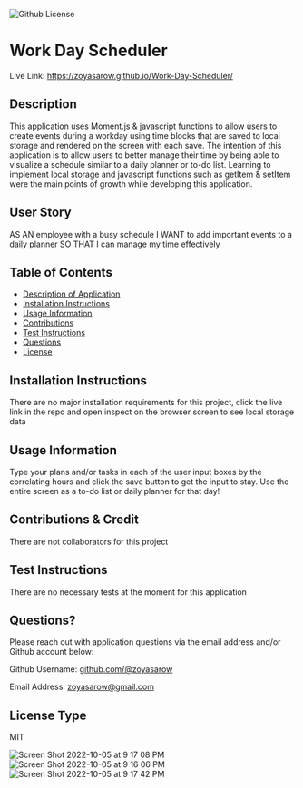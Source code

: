 
![Github License](https://img.shields.io/badge/License-MIT-yellow.svg)

# Work Day Scheduler

Live Link: https://zoyasarow.github.io/Work-Day-Scheduler/

## Description 
This application uses Moment.js & javascript functions to allow users to create events during a workday using time blocks that are saved to local storage and rendered on the screen with each save. The intention of this application is to allow users to better manage their time by being able to visualize a schedule similar to a daily planner or to-do list. Learning to implement local storage and javascript functions such as getItem & setItem were the main points of growth while developing this application.

## User Story
AS AN employee with a busy schedule
I WANT to add important events to a daily planner
SO THAT I can manage my time effectively

## Table of Contents
* [Description of Application](#description)
* [Installation Instructions](#installation-instructions)
* [Usage Information](#usage-information)
* [Contributions](#contributions)
* [Test Instructions](#test-instructions)
* [Questions](#questions)
* [License](#license)
      
## Installation Instructions 
There are no major installation requirements for this project, click the live link in the repo and open inspect on the browser screen to see local storage data 
      
## Usage Information 
Type your plans and/or tasks in each of the user input boxes by the correlating hours and click the save button to get the input to stay. Use the entire screen as a to-do list or daily planner for that day!
        
## Contributions & Credit 
There are not collaborators for this project 
      
## Test Instructions
There are no necessary tests at the moment for this application
     
## Questions?
Please reach out with application questions via the email address and/or Github account below:

Github Username: [github.com/@zoyasarow](https://github.com/@zoyasarow)

Email Address: zoyasarow@gmail.com
      
## License Type
MIT 

![Screen Shot 2022-10-05 at 9 17 08 PM](https://user-images.githubusercontent.com/101853202/194206349-58dc50bf-7deb-454e-b794-510eec2ab55e.png)
![Screen Shot 2022-10-05 at 9 16 06 PM](https://user-images.githubusercontent.com/101853202/194206364-c626c1f5-4956-48fb-ba6d-e88296c98ddb.png)
![Screen Shot 2022-10-05 at 9 17 42 PM](https://user-images.githubusercontent.com/101853202/194206368-eb69cd5f-0ff1-4b3d-bd2e-1783e6f1c112.png)

